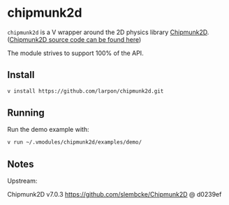 # chipmunk2d

`chipmunk2d` is a V wrapper around the 2D physics library [Chipmunk2D](https://chipmunk-physics.net/).
([Chipmunk2D source code can be found here](https://github.com/slembcke/Chipmunk2D))

The module strives to support 100% of the API.

## Install

```bash
v install https://github.com/larpon/chipmunk2d.git
```

## Running

Run the demo example with:

```bash
v run ~/.vmodules/chipmunk2d/examples/demo/

```

## Notes

Upstream:

Chipmunk2D v7.0.3 https://github.com/slembcke/Chipmunk2D @ d0239ef
